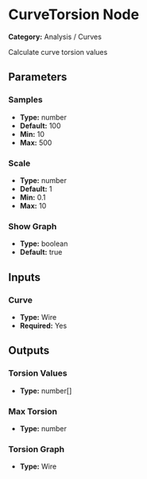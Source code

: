 
# CurveTorsion Node

**Category:** Analysis / Curves

Calculate curve torsion values

## Parameters


### Samples
- **Type:** number
- **Default:** 100
- **Min:** 10
- **Max:** 500



### Scale
- **Type:** number
- **Default:** 1
- **Min:** 0.1
- **Max:** 10



### Show Graph
- **Type:** boolean
- **Default:** true





## Inputs


### Curve
- **Type:** Wire
- **Required:** Yes



## Outputs


### Torsion Values
- **Type:** number[]



### Max Torsion
- **Type:** number



### Torsion Graph
- **Type:** Wire




